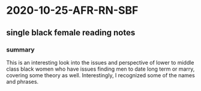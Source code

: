 # 2020-10-25-AFR-RN-SBF
## single black female reading notes
### summary
<p> This is an interesting look into the issues and perspective of lower to middle class black women who have issues finding men to date long term or marry, covering some theory as well. Interestingly, I recognized some of the names and phrases. </p>